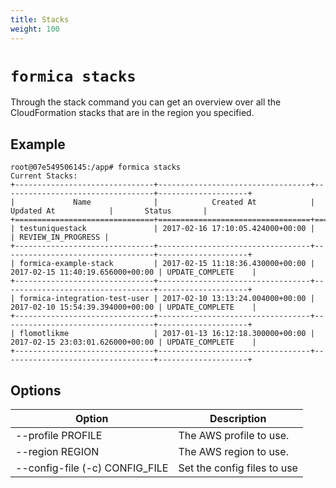 ```yaml
---
title: Stacks
weight: 100
---
```


# `formica stacks`

Through the stack command you can get an overview over all the CloudFormation stacks that are in the region you specified.

## Example

```
root@07e549506145:/app# formica stacks
Current Stacks:
+-------------------------------+----------------------------------+----------------------------------+--------------------+
|             Name              |            Created At            |            Updated At            |       Status       |
+===============================+==================================+==================================+====================+
| testuniquestack               | 2017-02-16 17:10:05.424000+00:00 |                                  | REVIEW_IN_PROGRESS |
+-------------------------------+----------------------------------+----------------------------------+--------------------+
| formica-example-stack         | 2017-02-15 11:18:36.430000+00:00 | 2017-02-15 11:40:19.656000+00:00 | UPDATE_COMPLETE    |
+-------------------------------+----------------------------------+----------------------------------+--------------------+
| formica-integration-test-user | 2017-02-10 13:13:24.004000+00:00 | 2017-02-10 15:54:39.394000+00:00 | UPDATE_COMPLETE    |
+-------------------------------+----------------------------------+----------------------------------+--------------------+
| flomotlikme                   | 2017-01-13 16:12:18.300000+00:00 | 2017-02-15 23:03:01.626000+00:00 | UPDATE_COMPLETE    |
+-------------------------------+----------------------------------+----------------------------------+--------------------+
```

## Options

| Option                                             | Description  |
| -------------------------------------------------- | ------------ |
| --profile PROFILE                                  | The AWS profile to use. |
| --region REGION                                    | The AWS region to use. |
| --config-file (-c) CONFIG_FILE                     | Set the config files to use |